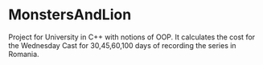 # MonstersAndLion
Project for University in C++ with notions of OOP. It calculates the cost for the Wednesday Cast for  30,45,60,100 days of recording the series in Romania.

